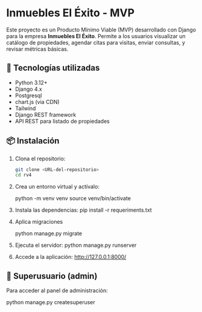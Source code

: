 # Inmuebles El Éxito - MVP

Este proyecto es un Producto Mínimo Viable (MVP) desarrollado con Django para la empresa **Inmuebles El Éxito**. Permite a los usuarios visualizar un catálogo de propiedades, agendar citas para visitas, enviar consultas, y revisar métricas básicas.

## 🚀 Tecnologías utilizadas

- Python 3.12+
- Django 4.x
- Postgresql
- chart.js (via CDN)
- Tailwind 
- Django REST framework
- API REST para listado de propiedades

## 📦 Instalación

1. Clona el repositorio:
   ```bash
   git clone <URL-del-repositorio>
   cd rv4


2. Crea un entorno virtual y actívalo:

    python -m venv venv
    source venv/bin/activate 

3. Instala las dependencias:
    pip install -r requeriments.txt


4. Aplica migraciones

    python manage.py migrate

5. Ejecuta el servidor:
    python manage.py runserver

6. Accede a la aplicación:
    http://127.0.0.1:8000/
    

## 🔐 Superusuario (admin)
Para acceder al panel de administración:

python manage.py createsuperuser